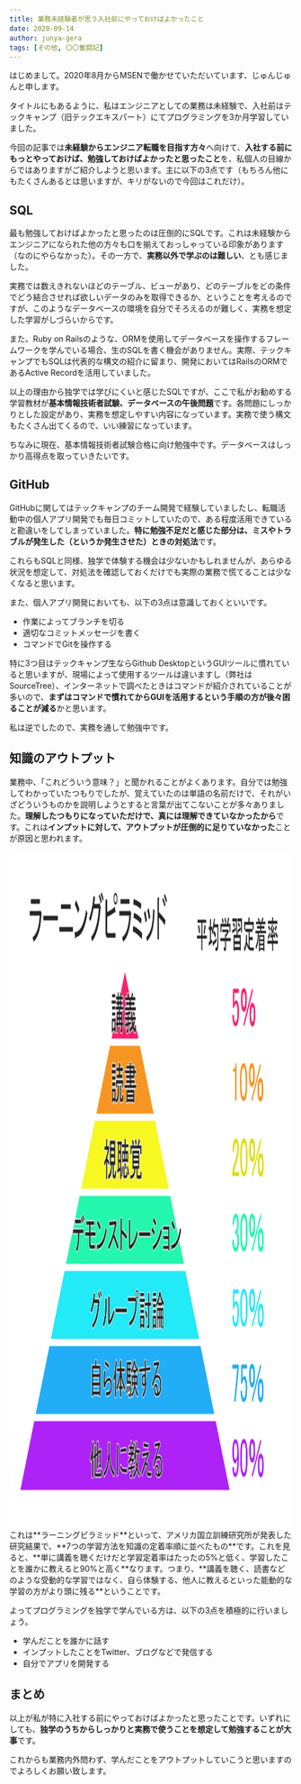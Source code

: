 ```yaml
---
title: 業務未経験者が思う入社前にやっておけばよかったこと
date: 2020-09-14
author: junya-gera
tags: [その他, 〇〇奮闘記]
---
```


はじめまして。2020年8月からMSENで働かせていただいています、じゅんじゅんと申します。

タイトルにもあるように、私はエンジニアとしての業務は未経験で、入社前はテックキャンプ（旧テックエキスパート）にてプログラミングを3か月学習していました。

今回の記事では**未経験からエンジニア転職を目指す方々**へ向けて、**入社する前にもっとやっておけば、勉強しておけばよかったと思ったこと**を、私個人の目線からではありますがご紹介しようと思います。主に以下の3点です（もちろん他にもたくさんあるとは思いますが、キリがないので今回はこれだけ）。

## SQL
最も勉強しておけばよかったと思ったのは圧倒的にSQLです。これは未経験からエンジニアになられた他の方々も口を揃えておっしゃっている印象があります（なのにやらなかった）。その一方で、**実務以外で学ぶのは難しい**、とも感じました。

実務では数えきれないほどのテーブル、ビューがあり、どのテーブルをどの条件でどう結合させれば欲しいデータのみを取得できるか、ということを考えるのですが、このようなデータベースの環境を自分でそろえるのが難しく、実務を想定した学習がしづらいからです。

また、Ruby on Railsのような、ORMを使用してデータベースを操作するフレームワークを学んでいる場合、生のSQLを書く機会がありません。実際、テックキャンプでもSQLは代表的な構文の紹介に留まり、開発においてはRailsのORMであるActive Recordを活用していました。

以上の理由から独学では学びにくいと感じたSQLですが、ここで私がお勧めする学習教材が**基本情報技術者試験、データベースの午後問題**です。各問題にしっかりとした設定があり、実務を想定しやすい内容になっています。実務で使う構文もたくさん出てくるので、いい練習になっています。

ちなみに現在、基本情報技術者試験合格に向け勉強中です。データベースはしっかり高得点を取っていきたいです。

## GitHub
GitHubに関してはテックキャンプのチーム開発で経験していましたし、転職活動中の個人アプリ開発でも毎日コミットしていたので、ある程度活用できていると勘違いをしてしまっていました。**特に勉強不足だと感じた部分は、ミスやトラブルが発生した（というか発生させた）ときの対処法**です。

これらもSQLと同様、独学で体験する機会は少ないかもしれませんが、あらゆる状況を想定して、対処法を確認しておくだけでも実際の業務で慌てることは少なくなると思います。

また、個人アプリ開発においても、以下の3点は意識しておくといいです。

- 作業によってブランチを切る
- 適切なコミットメッセージを書く
- コマンドでGitを操作する

特に3つ目はテックキャンプ生ならGithub DesktopというGUIツールに慣れていると思いますが、現場によって使用するツールは違いますし（弊社はSourceTree）、インターネットで調べたときはコマンドが紹介されていることが多いので、**まずはコマンドで慣れてからGUIを活用するという手順の方が後々困ることが減る**かと思います。

私は逆でしたので、実務を通して勉強中です。


## 知識のアウトプット
業務中、「これどういう意味？」と聞かれることがよくあります。自分では勉強してわかっていたつもりでしたが、覚えていたのは単語の名前だけで、それがいざどういうものかを説明しようとすると言葉が出てこないことが多々ありました。**理解したつもりになっていただけで、真には理解できていなかったから**です。これは**インプットに対して、アウトプットが圧倒的に足りていなかった**ことが原因と思われます。

<img src="images/inexperienced-people-should-done-1.png" alt="Learning pyramid" width="1600" height="1200" class="alignnone size-full wp-image-13807" />
これは**ラーニングピラミッド**といって、アメリカ国立訓練研究所が発表した研究結果で、**7つの学習方法を知識の定着率順に並べたもの**です。これを見ると、**単に講義を聴くだけだと学習定着率はたったの5%と低く、学習したことを誰かに教えると90%と高く**なります。つまり、**講義を聴く、読書などのような受動的な学習ではなく、自ら体験する、他人に教えるといった能動的な学習の方がより頭に残る**ということです。

よってプログラミングを独学で学んでいる方は、以下の3点を積極的に行いましょう。

- 学んだことを誰かに話す
- インプットしたことをTwitter、ブログなどで発信する
- 自分でアプリを開発する

## まとめ
以上が私が特に入社する前にやっておけばよかったと思ったことです。いずれにしても、**独学のうちからしっかりと実務で使うことを想定して勉強することが大事**です。

これからも業務内外問わず、学んだことをアウトプットしていこうと思いますのでよろしくお願い致します。